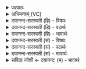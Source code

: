 <details><summary>पदपाठः</summary>

उप॑। प्र। अ॒गा॒त्। शस॑नम्। वा॒जी। अर्वा॑। दे॒व॒द्रीचा॑। मन॑सा। दीध्या॑नः। अजः॑। पु॒रः। नी॒य॒ते॒। नाभिः॑। अ॒स्य। अनु॑। प॒श्चात्। क॒वयः॑। य॒न्ति॒। रे॒भाः। २३।
</details>

<details><summary>अधिमन्त्रम् (VC)</summary>

- मनुष्या देवताः
- भार्गवो जमदग्निर्ऋषिः
- भुरिक्पङ्क्तिः
- पञ्चमः
</details>

<details><summary>दयानन्द-सरस्वती (हि) - विषयः</summary>

कैसे विद्वान् हितैषी होते हैं, इस विषय को अगले मन्त्र में कहा है ॥
</details>

<details><summary>दयानन्द-सरस्वती (हि) - पदार्थः</summary>

पदार्थान्वयभाषाः -  जो (दीध्यानः) सुन्दर प्रकाशमान हुआ (अजः) फेंकनेवाला (वाजी) वेगवान् (अर्वा) चालाक घोड़ा (देवद्रीचा) विद्वानों को प्राप्त होते हुए (मनसा) मन से (शसनम्) जिसमें हिंसा होती है, उस युद्ध को (उप, प्र, अगात्) अच्छे प्रकार समीप प्राप्त होता है। विद्वानों से (अस्य) इसका (नाभिः) मध्यभाग अर्थात् पीठ (पुरः) आगे (नीयते) प्राप्त की जाती अर्थात् उस पर बैठते हैं, उसको (पश्चात्) पीछे (रेभाः) सब विद्याओं की स्तुति करनेवाले (कवयः) बुद्धिमान् जन (अनु, यन्ति) अनुकूलता से प्राप्त होते हैं ॥२३ ॥
</details>

<details><summary>दयानन्द-सरस्वती (हि) - भावार्थः</summary>

भावार्थभाषाः -  जो विद्वान् लोग उत्तम विचार से घोड़ों को अच्छी शिक्षा दे और अग्नि आदि पदार्थों को सिद्ध कर ऐश्वर्य को प्राप्त होते हैं, वे जगत् के हितैषी होते हैं ॥२३ ॥
</details>

<details><summary>दयानन्द-सरस्वती (सं) - विषयः</summary>

कीदृशा विद्वांसो हितैषिण इत्याह ॥
</details>

<details><summary>दयानन्द-सरस्वती (सं) - पदार्थः</summary>

पदार्थान्वयभाषाः -  यो दीध्यानोऽजो वाज्यर्वा देवद्रीचा मनसा शसनमुप प्रागात् विद्वद्भिरस्य नाभिः पुरो नीयते, तं पश्चात् रेभाः कवयः अनुयन्ति ॥२३ ॥
</details>

<details><summary>दयानन्द-सरस्वती (सं) - भावार्थः</summary>

भावार्थभाषाः -  ये विद्वांसो दिव्येन विचारेण तुरङ्गान् सुशिक्ष्याग्न्यादीन् संसाध्यैश्वर्यं प्राप्नुवन्ति, ते जगद्धितैषिणो भवन्ति ॥२३ ॥
</details>

<details><summary>सविता जोशी ← दयानन्दः (म) - भावार्थः</summary>

भावार्थभाषाः -  जे विद्वान लोक उत्तम विचार करून घोड्यांना प्रशिक्षण देऊन अग्नी इत्यादी पदार्थांद्वारे ऐश्वर्य प्राप्त करतात ते जगाचे हितकर्ते असतात.
</details>